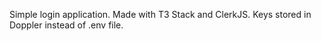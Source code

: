 Simple login application. Made with T3 Stack and ClerkJS. Keys stored in Doppler instead of .env file.
